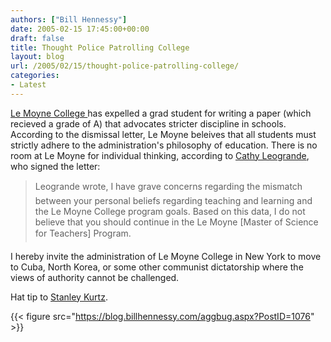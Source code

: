 ```yaml
---
authors: ["Bill Hennessy"]
date: 2005-02-15 17:45:00+00:00
draft: false
title: Thought Police Patrolling College
layout: blog
url: /2005/02/15/thought-police-patrolling-college/
categories:
- Latest
---
```


[Le Moyne College ](https://www.thefire.org/index.php/article/5303.html)has expelled a grad student for writing a paper (which recieved a grade of A) that advocates stricter discipline in schools. According to the dismissal letter, Le Moyne beleives that all students must strictly adhere to the administration's philosophy of education. There is no room at Le Moyne for individual thinking, according to [Cathy Leogrande](mailto:leogracc@lemoyne.edu), who signed the letter:




> 

> 
> Leogrande wrote, I have grave concerns regarding the mismatch between your personal beliefs regarding teaching and learning and the Le Moyne College program goals. Based on this data, I do not believe that you should continue in the Le Moyne [Master of Science for Teachers] Program. 
> 
> 




I hereby invite the administration of Le Moyne College in New York to move to Cuba, North Korea, or some other communist dictatorship where the views of authority cannot be challenged.




Hat tip to [Stanley Kurtz](https://www.nationalreview.com/thecorner/05_02_13_corner-archive.asp#056224).




{{< figure src="https://blog.billhennessy.com/aggbug.aspx?PostID=1076" >}}

